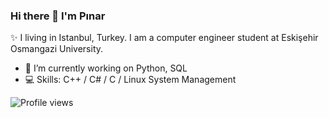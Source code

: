 ### Hi there 👋 I'm Pınar

✨ I living in Istanbul, Turkey. I am a computer engineer student at Eskişehir Osmangazi University.

- 🌱 I’m currently working on Python, SQL
- 💻 Skills: C++ / C# / C / Linux System Management


![Profile views](https://gpvc.arturio.dev/pinarkizilarslan)
